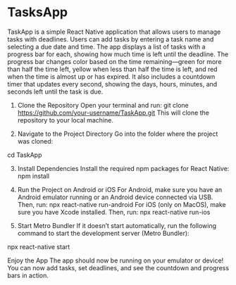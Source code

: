 # TasksApp

TaskApp is a simple React Native application that allows users to manage tasks with deadlines. Users can add tasks by entering a task name and selecting a due date and time. The app displays a list of tasks with a progress bar for each, showing how much time is left until the deadline. The progress bar changes color based on the time remaining—green for more than half the time left, yellow when less than half the time is left, and red when the time is almost up or has expired. It also includes a countdown timer that updates every second, showing the days, hours, minutes, and seconds left until the task is due.

1. Clone the Repository Open your terminal and run:
git clone https://github.com/your-username/TaskApp.git
This will clone the repository to your local machine.

2. Navigate to the Project Directory Go into the folder where the project was cloned:

cd TaskApp

3. Install Dependencies Install the required npm packages for React Native:
npm install

4. Run the Project on Android or iOS
For Android, make sure you have an Android emulator running or an Android device connected via USB. Then, run:
npx react-native run-android
For iOS (only on MacOS), make sure you have Xcode installed. Then, run:
npx react-native run-ios

5. Start Metro Bundler If it doesn’t start automatically, run the following command to start the development server (Metro Bundler):

npx react-native start

Enjoy the App The app should now be running on your emulator or device! You can now add tasks, set deadlines, and see the countdown and progress bars in action.
